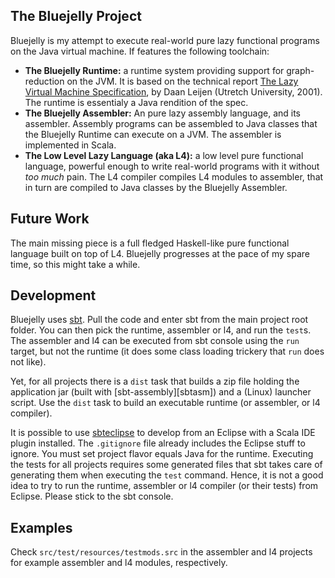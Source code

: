 ## The Bluejelly Project

Bluejelly is my attempt to execute real-world pure lazy functional programs on the 
Java virtual machine. If features the following toolchain:

* **The Bluejelly Runtime:** a runtime system providing support for graph-reduction on the JVM.
    It is based on the technical report [The Lazy Virtual Machine Specification][lvm], by Daan 
    Leijen (Utretch University, 2001). The runtime is essentialy a Java rendition of the spec.
* **The Bluejelly Assembler:** An pure lazy assembly language, and its assembler. Assembly 
    programs can be assembled to Java classes that the Bluejelly Runtime can execute on a JVM.
    The assembler is implemented in Scala.
* **The Low Level Lazy Language (aka L4):** a low level pure functional language, powerful 
    enough to write real-world programs with it without *too much* pain. The L4 compiler
    compiles L4 modules to assembler, that in turn are compiled to Java classes by the 
    Bluejelly Assembler.

## Future Work

The main missing piece is a full fledged Haskell-like pure functional language built on
top of L4. Bluejelly progresses at the pace of my spare time, so this might take a while.

## Development

Bluejelly uses [sbt][]. Pull the code and enter sbt from the main project root folder. You can
then pick the runtime, assembler or l4, and run the `test`s. The assembler and l4 can be executed 
from sbt console using the `run` target, but not the runtime (it does some class loading trickery 
that `run` does not like).

Yet, for all projects there is a `dist` task that builds a zip file holding the application jar 
(built with [sbt-assembly][sbtasm]) and a (Linux) launcher script. Use the `dist` task to build an
executable runtime (or assembler, or l4 compiler).

It is possible to use [sbteclipse][] to develop from an Eclipse with a Scala IDE plugin installed.
The `.gitignore` file already includes the Eclipse stuff to ignore. You must set project flavor
equals Java for the runtime. Executing the tests for all projects requires some generated files
that sbt takes care of generating them when executing the `test` command. Hence, it is not a 
good idea to try to run the runtime, assembler or l4 compiler (or their tests) from Eclipse.
Please stick to the sbt console.

## Examples

Check `src/test/resources/testmods.src` in the assembler and l4 projects for example assembler
and l4 modules, respectively.

[lvm]:          http://www.cs.uu.nl/research/techreps/repo/CS-2004/2004-052.pdf
[sbt]:          http://www.scala-sbt.org/
[sbt-assembly]: https://github.com/sbt/sbt-assembly
[sbteclipse]:   https://github.com/typesafehub/sbteclipse

